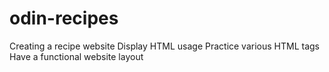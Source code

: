 # odin-recipes
Creating a recipe website
Display HTML usage
Practice various HTML tags
Have a functional website layout